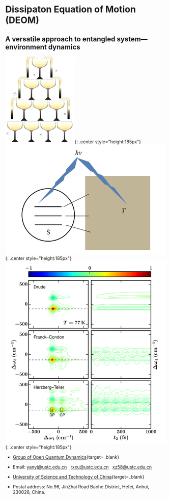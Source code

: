 # Dissipaton Equation of Motion (DEOM)

## A versatile approach to entangled system—environment dynamics

![pic](/pics/2.png){: .center style="height:185px"}
![pic](/pics/3.png){: .center style="height:185px"}
![pic](/pics/1.png){: .center style="height:185px"}

* [Group of Open Quantum Dynamics](http://openquan.ustc.edu.cn/){target=_blank}

* Email: <yanyj@ustc.edu.cn>&nbsp;&nbsp;&nbsp;<rxxu@ustc.edu.cn>&nbsp;&nbsp;&nbsp;<xz58@ustc.edu.cn>

&NewLine;

* [University of Science and Technology of China](https://www.ustc.edu.cn/){target=_blank}

* Postal address: No.96, JinZhai Road Baohe District, Hefei, Anhui, 230026, China.